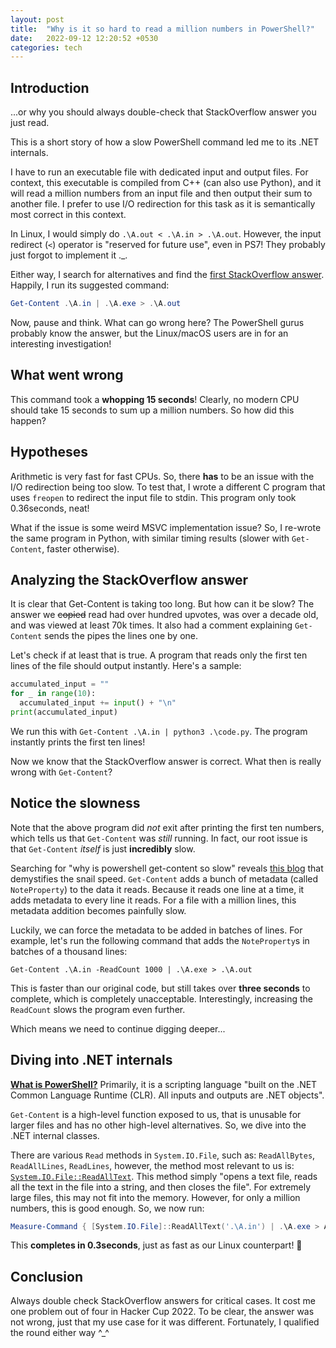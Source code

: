 ```yaml
---
layout: post
title:  "Why is it so hard to read a million numbers in PowerShell?"
date:   2022-09-12 12:20:52 +0530
categories: tech
---
```


## Introduction

...or why you should always double-check that StackOverflow answer you just read.

This is a short story of how a slow PowerShell command led me to its .NET internals.

I have to run an executable file with dedicated input and output files. For context, this executable is compiled from C++ (can also use Python), and it will read a million numbers from an input file and then output their sum to another file. I prefer to use I/O redirection for this task as it is semantically most correct in this context.

In Linux, I would simply do `.\A.out < .\A.in > .\A.out`. However, the input redirect (`<`) operator is "reserved for future use", even in PS7! They probably just forgot to implement it ._.

Either way, I search for alternatives and find the [first StackOverflow answer](https://stackoverflow.com/a/11788475/2181238). Happily, I run its suggested command:

```powershell
Get-Content .\A.in | .\A.exe > .\A.out
```

Now, pause and think. What can go wrong here? The PowerShell gurus probably know the answer, but the Linux/macOS users are in for an interesting investigation!

## What went wrong

This command took a **whopping 15 seconds**! Clearly, no modern CPU should take 15 seconds to sum up a million numbers. So how did this happen?

## Hypotheses

Arithmetic is very fast for fast CPUs. So, there **has** to be an issue with the I/O redirection being too slow. To test that, I wrote a different C program that uses `freopen` to redirect the input file to stdin. This program only took 0.36seconds, neat!

What if the issue is some weird MSVC implementation issue? So, I re-wrote the same program in Python, with similar timing results (slower with `Get-Content`, faster otherwise).

## Analyzing the StackOverflow answer

It is clear that Get-Content is taking too long. But how can it be slow? The answer we ~~copied~~ read had over hundred upvotes, was over a decade old, and was viewed at least 70k times. It also had a comment explaining `Get-Content` sends the pipes the lines one by one.

Let's check if at least that is true. A program that reads only the first ten lines of the file should output instantly. Here's a sample:

```python
accumulated_input = ""
for _ in range(10):
  accumulated_input += input() + "\n"
print(accumulated_input)
```

We run this with `Get-Content .\A.in | python3 .\code.py`. The program instantly prints the first ten lines!

Now we know that the StackOverflow answer is correct. What then is really wrong with `Get-Content`?

## Notice the slowness

Note that the above program did *not* exit after printing the first ten numbers, which tells us that `Get-Content` was *still* running. In fact, our root issue is that `Get-Content` *itself* is just **incredibly** slow.

Searching for "why is powershell get-content so slow" reveals [this blog](https://joelitechlife.ca/2022/06/08/powershell-get-content-slow/) that demystifies the snail speed. `Get-Content` adds a bunch of metadata (called `NoteProperty`) to the data it reads. Because it reads one line at a time, it adds metadata to every line it reads. For a file with a million lines, this metadata addition becomes painfully slow.

Luckily, we can force the metadata to be added in batches of lines. For example, let's run the following command that adds the `NoteProperty`s in batches of a thousand lines:

`Get-Content .\A.in -ReadCount 1000 | .\A.exe > .\A.out`

This is faster than our original code, but still takes over **three seconds** to complete, which is completely unacceptable. Interestingly, increasing the `ReadCount` slows the program even further.

Which means we need to continue digging deeper...

## Diving into .NET internals

[**What is PowerShell?**](https://docs.microsoft.com/en-us/powershell/scripting/overview?view=powershell-7.2) Primarily, it is a scripting language "built on the .NET Common Language Runtime (CLR). All inputs and outputs are .NET objects".

`Get-Content` is a high-level function exposed to us, that is unusable for larger files and has no other high-level alternatives. So, we dive into the .NET internal classes.

There are various `Read` methods in `System.IO.File`, such as: `ReadAllBytes`, `ReadAllLines`, `ReadLines`, however, the method most relevant to us is: [`System.IO.File::ReadAllText`](https://docs.microsoft.com/en-us/dotnet/api/system.io.file.readalltext?view=net-6.0). This method simply "opens a text file, reads all the text in the file into a string, and then closes the file". For extremely large files, this may not fit into the memory. However, for only a million numbers, this is good enough. So, we now run:

```powershell
Measure-Command { [System.IO.File]::ReadAllText('.\A.in') | .\A.exe > A.out }
```

This **completes in 0.3seconds**, just as fast as our Linux counterpart! 🎉

## Conclusion

Always double check StackOverflow answers for critical cases. It cost me one problem out of four in Hacker Cup 2022. To be clear, the answer was not wrong, just that my use case for it was different. Fortunately, I qualified the round either way ^_^

<!-- TODO:
- [ ] fix program filenames
- [ ] post to HN -->